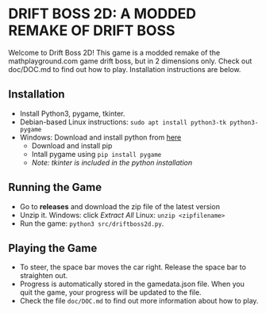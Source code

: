# DRIFT BOSS 2D: A MODDED REMAKE OF DRIFT BOSS

Welcome to Drift Boss 2D! This game is a modded remake of the mathplayground.com game drift boss, but in 2 dimensions only. Check out doc/DOC.md to find out how to play. Installation instructions are below.

## Installation

* Install Python3, pygame, tkinter.
* Debian-based Linux instructions: `sudo apt install python3-tk python3-pygame`
* Windows: Download and install python from [here](https://www.python.org/downloads/windows/)
   * Download and install pip
   * Intall pygame using `pip install pygame`
   * _Note: tkinter is included in the python installation_
  
## Running the Game

* Go to **releases** and download the zip file of the latest version
* Unzip it. Windows: click _Extract All_ Linux: `unzip <zipfilename>`
* Run the game: `python3 src/driftboss2d.py`.

## Playing the Game
* To steer, the space bar moves the car right. Release the space bar to straighten out.
* Progress is automatically stored in the gamedata.json file. When you quit the game, your progress will be updated to the file.
* Check the file `doc/DOC.md` to find out more information about how to play.
